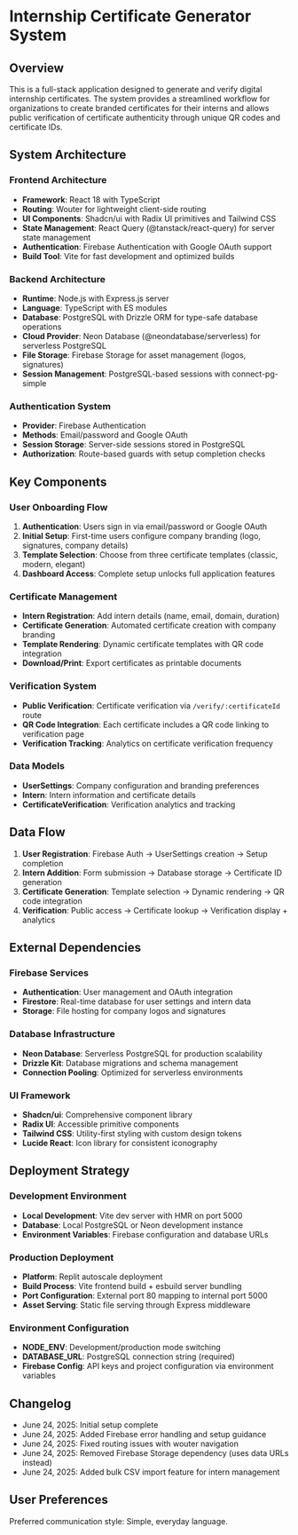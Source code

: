 # Internship Certificate Generator System

## Overview

This is a full-stack application designed to generate and verify digital internship certificates. The system provides a streamlined workflow for organizations to create branded certificates for their interns and allows public verification of certificate authenticity through unique QR codes and certificate IDs.

## System Architecture

### Frontend Architecture
- **Framework**: React 18 with TypeScript
- **Routing**: Wouter for lightweight client-side routing
- **UI Components**: Shadcn/ui with Radix UI primitives and Tailwind CSS
- **State Management**: React Query (@tanstack/react-query) for server state management
- **Authentication**: Firebase Authentication with Google OAuth support
- **Build Tool**: Vite for fast development and optimized builds

### Backend Architecture
- **Runtime**: Node.js with Express.js server
- **Language**: TypeScript with ES modules
- **Database**: PostgreSQL with Drizzle ORM for type-safe database operations
- **Cloud Provider**: Neon Database (@neondatabase/serverless) for serverless PostgreSQL
- **File Storage**: Firebase Storage for asset management (logos, signatures)
- **Session Management**: PostgreSQL-based sessions with connect-pg-simple

### Authentication System
- **Provider**: Firebase Authentication
- **Methods**: Email/password and Google OAuth
- **Session Storage**: Server-side sessions stored in PostgreSQL
- **Authorization**: Route-based guards with setup completion checks

## Key Components

### User Onboarding Flow
1. **Authentication**: Users sign in via email/password or Google OAuth
2. **Initial Setup**: First-time users configure company branding (logo, signatures, company details)
3. **Template Selection**: Choose from three certificate templates (classic, modern, elegant)
4. **Dashboard Access**: Complete setup unlocks full application features

### Certificate Management
- **Intern Registration**: Add intern details (name, email, domain, duration)
- **Certificate Generation**: Automated certificate creation with company branding
- **Template Rendering**: Dynamic certificate templates with QR code integration
- **Download/Print**: Export certificates as printable documents

### Verification System
- **Public Verification**: Certificate verification via `/verify/:certificateId` route
- **QR Code Integration**: Each certificate includes a QR code linking to verification page
- **Verification Tracking**: Analytics on certificate verification frequency

### Data Models
- **UserSettings**: Company configuration and branding preferences
- **Intern**: Intern information and certificate details
- **CertificateVerification**: Verification analytics and tracking

## Data Flow

1. **User Registration**: Firebase Auth → UserSettings creation → Setup completion
2. **Intern Addition**: Form submission → Database storage → Certificate ID generation
3. **Certificate Generation**: Template selection → Dynamic rendering → QR code integration
4. **Verification**: Public access → Certificate lookup → Verification display + analytics

## External Dependencies

### Firebase Services
- **Authentication**: User management and OAuth integration
- **Firestore**: Real-time database for user settings and intern data
- **Storage**: File hosting for company logos and signatures

### Database Infrastructure
- **Neon Database**: Serverless PostgreSQL for production scalability
- **Drizzle Kit**: Database migrations and schema management
- **Connection Pooling**: Optimized for serverless environments

### UI Framework
- **Shadcn/ui**: Comprehensive component library
- **Radix UI**: Accessible primitive components
- **Tailwind CSS**: Utility-first styling with custom design tokens
- **Lucide React**: Icon library for consistent iconography

## Deployment Strategy

### Development Environment
- **Local Development**: Vite dev server with HMR on port 5000
- **Database**: Local PostgreSQL or Neon development instance
- **Environment Variables**: Firebase configuration and database URLs

### Production Deployment
- **Platform**: Replit autoscale deployment
- **Build Process**: Vite frontend build + esbuild server bundling
- **Port Configuration**: External port 80 mapping to internal port 5000
- **Asset Serving**: Static file serving through Express middleware

### Environment Configuration
- **NODE_ENV**: Development/production mode switching
- **DATABASE_URL**: PostgreSQL connection string (required)
- **Firebase Config**: API keys and project configuration via environment variables

## Changelog
- June 24, 2025: Initial setup complete
- June 24, 2025: Added Firebase error handling and setup guidance
- June 24, 2025: Fixed routing issues with wouter navigation
- June 24, 2025: Removed Firebase Storage dependency (uses data URLs instead)
- June 24, 2025: Added bulk CSV import feature for intern management

## User Preferences

Preferred communication style: Simple, everyday language.